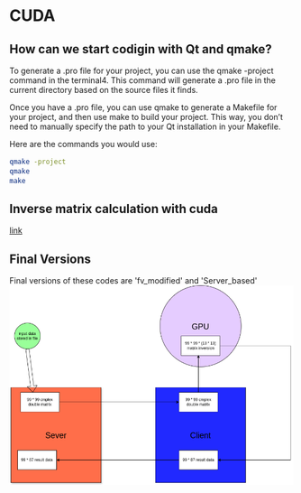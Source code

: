 # CUDA

## How can we start codigin with Qt and qmake?
To generate a .pro file for your project, you can use the qmake -project command in the terminal4. This command will generate a .pro file in the current directory based on the source files it finds.

Once you have a .pro file, you can use qmake to generate a Makefile for your project, and then use make to build your project. This way, you don’t need to manually specify the path to your Qt installation in your Makefile.

Here are the commands you would use:
```bash
qmake -project
qmake
make
```

## Inverse matrix calculation with cuda
[link](https://github.com/ZhengzhongSun/Matrix-Inversion-with-CUDA?tab=readme-ov-file)

## Final Versions
Final versions of these codes are 'fv_modified' and 'Server_based'
![Image Description](/images/test1.png)


